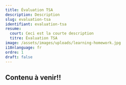 ```yaml
---
title: Évaluation TSA
description: Description
slug: evaluation-tsa
identifiant: evaluation-tsa
resume:
  court: Ceci est la courte description
  titre: Évaluation TSA
image: /assets/images/uploads/learning-homework.jpg
i18nlanguage: fr
ordre: 1
draft: false
---
```


## Contenu à venir!!

